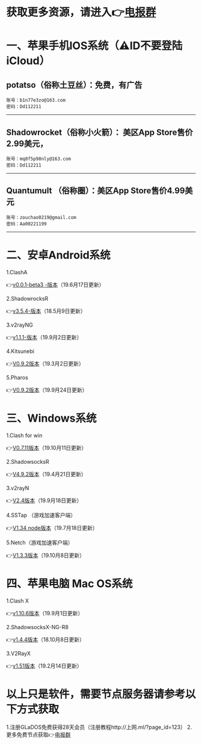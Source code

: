 # 获取更多资源，请进入👉[电报群](https://t.me/Fly1024)


# 一、苹果手机IOS系统（⚠️ID不要登陆iCloud）

potatso（俗称土豆丝）：免费，有广告
---------------------------------------------
    账号：b1n77e3zo@163.com 
    密码：Dd112211
---------------------------------------------
Shadowrocket（俗称小火箭）： 美区App Store售价2.99美元， 
---------------------------------------------
    账号：mq8f5p98nly@163.com
    密码：Dd112211
---------------------------------------------
Quantumult （俗称圈）：美区App Store售价4.99美元
---------------------------------------------
    账号：zouchao0219@gmail.com
    密码：Aa00221199
---------------------------------------------

# 二、安卓Android系统


1.ClashA

👉[v0.0.1-beta3 -版本](https://github.com/ccg2018/ClashA/releases/tag/0.0.1-beta3)（19.6月17日更新）


2.ShadowrocksR 

👉[v3.5.4-版本](https://github.com/shadowsocksrr/shadowsocksr-android/releases/download/3.5.4/shadowsocksr-android-3.5.4.apk)（18.5月9日更新）

3.v2rayNG 

👉[v1.1.1-版本](https://github.com/2dust/v2rayNG/releases/tag/1.1.1)（19.9月2日更新）


4.Kitsunebi

👉[V0.9.2版本](https://github.com/eycorsican/kitsunebi-android/releases/download/v0.9.2/Kitsunebi-v0.9.2.apk)（19.3月2日更新）


5.Pharos

👉[V0.9.2版本](https://github.com/PharosVip/Pharos-Android-Test/releases/download/v1.1.6/pharos.apk)（19.9月24日更新）



 # 三、Windows系统

1.Clash for win

👉[V0.7.11版本](https://github.com/Fndroid/clash_for_windows_pkg/releases)（19.10月11日更新）

2.ShadowsocksR

👉[V4.9.2版本](https://github.com/shadowsocksrr/shadowsocksr-csharp/releases/download/4.9.2/ShadowsocksR-win-4.9.2.zip)（19.4月21日更新）

3.v2rayN 

👉[V2.4版本](https://github.com/2dust/v2rayN/releases/download/2.40/v2rayN-Core.zip)（19.9月18日更新）


4.SSTap （游戏加速客户端）


👉[V1.34 node版本](https://github.com/Srar/node-tap/releases)（19.7月18日更新）


5.Netch（游戏加速客户端）


👉[V1.3.3版本](https://github.com/netchx/Netch/releases)（19.10月8日更新）



# 四、苹果电脑 Mac OS系统

1.Clash X

👉[v1.10.6版本](https://github.com/yichengchen/clashX/releases/download/1.10.6/ClashX.dmg)（19.9月1日更新）

2.ShadowsocksX-NG-R8

👉[v1.4.4版本](https://github.com/qinyuhang/ShadowsocksX-NG-R/releases/download/1.4.4-r8/ShadowsocksX-NG-R8.dmg)（18.10月8日更新）

3.V2RayX

👉[v1.51版本](https://github.com/Cenmrev/V2RayX/releases/download/v1.5.1/V2RayX.app.zip)（19.2月14日更新）


# 以上只是软件，需要节点服务器请参考以下方式获取

1.注册GLaDOS免费获得28天会员（注册教程http://上网.ml/?page_id=123）
2.更多免费节点获取👉[电报群](https://t.me/Fly1024)
